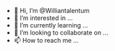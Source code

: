 - 👋 Hi, I’m @Williantalentum
- 👀 I’m interested in ...
- 🌱 I’m currently learning ...
- 💞️ I’m looking to collaborate on ...
- 📫 How to reach me ...

<!---
Williantalentum/Williantalentum is a ✨ special ✨ repository because its `README.md` (this file) appears on your GitHub profile.
You can click the Preview link to take a look at your changes.
--->
